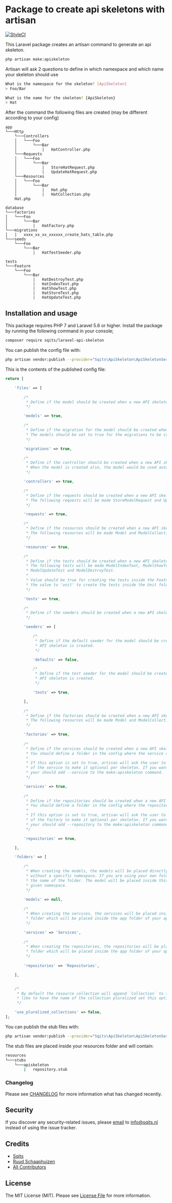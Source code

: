 # Package to create api skeletons with artisan

[![StyleCI](https://github.styleci.io/repos/147676542/shield)](https://styleci.io/repos/147676542)

This Laravel package creates an artisan command to generate an api skeleton.

``` bash
php artisan make:apiskeleton
```

Artisan will ask 2 questions to define in which namespace and which name your skeleton should use

``` bash
What is the namespace for the skeleton? [ApiSkeleton]
> Foo/Bar

What is the name for the skeleton? [ApiSkeleton}
> Hat
```

After the command the following files are created (may be different according to your config)

```
app 
└───Http
    └───Controllers
    │   └───Foo
    │       └───Bar
    │           |   HatController.php
    └───Requests
    │   └───Foo
    │       └───Bar
    │           |   StoreHatRequest.php
    │           |   UpdateHatRequest.php
    └───Resources
    │   └───Foo
    │       └───Bar
    │           |   Hat.php
    │           |   HatCollection.php
    Hat.php

database
└───factories
│   └───Foo
│       └───Bar
│           |   HatFactory.php
└───migrations
│   |   xxxx_xx_xx_xxxxxx_create_hats_table.php
└───seeds
    └───Foo
        └───Bar
            |   HatTestSeeder.php
 
tests
└───Feature
    └───Foo
        └───Bar
            |   HatDestroyTest.php 
            |   HatIndexTest.php 
            |   HatShowTest.php 
            |   HatStoreTest.php 
            |   HatUpdateTest.php    
```

## Installation and usage

This package requires PHP 7 and Laravel 5.6 or higher. Install the package by running the following command in your console;

``` bash
composer require sqits/laravel-api-skeleton
```

You can publish the config file with:

``` bash
php artisan vendor:publish --provider="Sqits\ApiSkeleton\ApiSkeletonServiceProvider" --tag="config"
```

This is the contents of the published config file:

``` php
return [

    'files' => [

        /*
         * Define if the model should be created when a new API skeleton is created.
         */

        'models' => true,

        /*
         * Define if the migration for the model should be created when a new API skeleton is created.
         * The models should be set to true for the migrations to be created.
         */

        'migrations' => true,

        /*
         * Define if the controller should be created when a new API skeleton is created.
         * When the model is created also, the model would be used automatically in the controller.
         */

        'controllers' => true,

        /*
         * Define if the requests should be created when a new API skeleton is created.
         * The following requests will be made StoreModelRequest and UpdateModelRequest
         */

        'requests' => true,

        /*
         * Define if the resources should be created when a new API skeleton is created.
         * The following resources will be made Model and ModelCollection.
         */

        'resources' => true,

        /*
         * Define if the tests should be created when a new API skeleton is created.
         * The following tests will be made ModelIndexText, ModelShowTest, ModelStoreTest,
         * ModelUpdateTest and ModelDestroyTest.
         *
         * Value should be true for creating the tests inside the Feature folder. set
         * the value to 'unit' to create the tests inside the Unit folder.
         */

        'tests' => true,

        /*
         * Define if the seeders should be created when a new API skeleton is created.
         */

        'seeders' => [

            /*
             * Define if the default seeder for the model should be created when a new
             * API skeleton is created.
             */

            'defaults' => false,

            /*
             * Define if the test seeder for the model should be created when a new
             * API skeleton is created.
             */

            'tests' => true,

        ],

        /*
         * Define if the factories should be created when a new API skeleton is created.
         * The following resources will be made Model and ModelCollection.
         */

        'factories' => true,
        
        /*
         * Define if the services should be created when a new API skeleton is created.
         * You should define a folder in the config where the service should be located.
         *
         * If this option is set to true, artisan will ask the user to confirm the generation
         * of the service to make it optional per skeleton. If you want to skip the question
         * your should add --service to the make:apiskeleton command.
         */

        'services' => true,
        
        /*
         * Define if the repositories should be created when a new API skeleton is created.
         * You should define a folder in the config where the repository should be located.
         * 
         * If this option is set to true, artisan will ask the user to confirm the generation
         * of the factory to make it optional per skeleton. If you want to skip the question
         * your should add --repository to the make:apiskeleton command.
         */

        'repositories' => true,

    ],

    'folders' => [

        /*
         * When creating the models, the models will be placed directly in the app folder
         * without a specific namespace. If you are using your own folder, please provide
         * the name of the folder. The model will be placed inside this folder with the
         * given namespace.
         */

        'models' => null,
        
        /*
         * When creating the services, the services will be placed inside the given
         * folder which will be placed inside the app folder of your application.
         */

        'services' => 'Services',
        
        /*
         * When creating the repositories, the repositories will be placed inside the given
         * folder which will be placed inside the app folder of your application.
         */
        
        'repositories' => 'Repositories',

    ],


    /*
     * By default the resource collection will append `Collection` to the name. If you would
     * like to have the name of the collection pluralized set this option to true.
     */

    'use_pluralized_collections' => false,
];
```

You can publish the stub files with:

``` bash
php artisan vendor:publish --provider="Sqits\ApiSkeleton\ApiSkeletonServiceProvider" --tag="stubs"
```

The stub files are placed inside your resources folder and will contain:

``` bash
resources 
└───stubs
    └───apiskeleton
        |   repository.stub
```


### Changelog

Please see [CHANGELOG](CHANGELOG.md) for more information what has changed recently.

## Security

If you discover any security-related issues, please [email](mailto:info@sqits.nl) to info@sqits.nl instead of using the issue tracker.

## Credits

- [Sqits](https://github.com/sqits)
- [Ruud Schaaphuizen](https://github.com/rschaaphuizen)
- [All Contributors](../../contributors)

## License

The MIT License (MIT). Please see [License File](LICENSE.md) for more information.